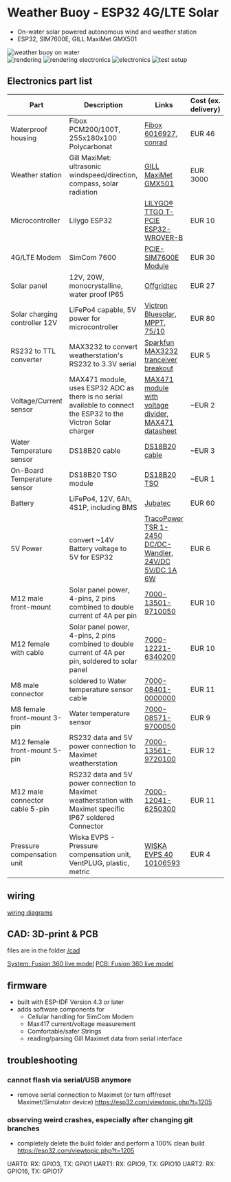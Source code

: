 # Weather Buoy - ESP32 4G/LTE Solar
* On-water solar powered autonomous wind and weather station
* ESP32, SIM7600E, GILL MaxiMet GMX501

<img src="weatherbuoy_onwater.jpg" alt="weather buoy on water">

<br>

<img src="rendering_mounted.png" alt="rendering">
<img src="rendering_electronics.png" alt="rendering electronics">
<img src="electronics.jpg" alt="electronics">
<img src="testsetup.jpg" alt="test setup"> 


## Electronics part list

| Part | Description | Links | Cost (ex. delivery) |
|-|-|-|-|
| Waterproof housing | Fibox PCM200/100T, 255x180x100 Polycarbonat | [Fibox 6016927](https://www.fibox.de//catalog/64/product/183/6016927_GER1.html), [conrad](https://www.conrad.at/de/p/fibox-pcm-200-100-t-6016927-universal-gehaeuse-255-x-180-x-100-polycarbonat-lichtgrau-ral-7035-1-st-521203.html) | EUR 46 |
| Weather station | Gill MaxiMet: ultrasonic windspeed/direction, compass, solar radiation | [GILL MaxiMet GMX501](http://gillinstruments.com/data/datasheets/1957-009%20Maximet-gmx501%20Iss%207.pdf) | EUR 3000 |
| Microcontroller |  Lilygo ESP32 | [LILYGO® TTGO T-PCIE ESP32-WROVER-B](http://www.lilygo.cn/prod_view.aspx?TypeId=50044&Id=1313&FId=t3:50044:3) | EUR 10 |
| 4G/LTE Modem  | SimCom 7600 | [PCIE-SIM7600E Module](http://www.lilygo.cn/prod_view.aspx?TypeId=50044&Id=1313&FId=t3:50044:3)  |  EUR 30 |
| Solar panel | 12V, 20W, monocrystalline, water proof IP65 | [Offgridtec](https://www.offgridtec.com/en/offgridtec-20w-mono-solarpanel-12v.html)| EUR 27 |
| Solar charging controller 12V | LiFePo4 capable, 5V power for microcontroller | [Victron Bluesolar, MPPT, 75/10](https://www.victronenergy.com/solar-charge-controllers/mppt7510) | EUR 80 |
| RS232 to TTL converter | MAX3232 to convert weatherstation's RS232 to 3.3V serial | [Sparkfun MAX3232 tranceiver breakout](https://www.sparkfun.com/products/11189) | EUR 5 |
| Voltage/Current sensor | MAX471 module, uses ESP32 ADC as there is no serial available to connect the ESP32 to the Victron Solar charger  | [MAX471 module with voltage divider](https://www.aliexpress.com/w/wholesale-max471-module.html), [MAX471 datasheet](https://www.maximintegrated.com/en/products/analog/amplifiers/MAX471.html) | ~EUR 2 |
| Water Temperature sensor | DS18B20 cable | [DS18B20 cable](https://www.az-delivery.de/en/products/2er-set-ds18b20-mit-3m-kabel?variant=19385240518752) | ~EUR 3 |
| On-Board Temperature sensor | DS18B20 TSO module | [DS18B20 TSO](https://www.az-delivery.de/en/products/5ersetds18b20?_pos=2&_sid=9a9ed3862&_ss=r) | ~EUR 1
| Battery | LiFePo4, 12V, 6Ah, 4S1P, including BMS | [Jubatec](https://www.jubatec.net/lifepo4-akku-12v-6ah-mit-bms-batterie-management-system_4652) | EUR 60 |
| 5V Power | convert ~14V Battery voltage to 5V for ESP32 |  [TracoPower TSR 1-2450 DC/DC-Wandler, 24V/DC 5V/DC 1A 6W](https://www.tracopower.com/int/model/tsr-1-2450) | EUR 6 |
| M12 male front-mount | Solar panel power, 4-pins, 2 pins combined to double current of 4A per pin | [7000-13501-9710050](https://shop.murrelektronik.de/en/Connection-Technology/Flange-Connectors/Signal/M12-male-receptacle-A-cod-front-mount-7000-13501-9710050.html?listtype=search&searchparam=7000-13501-9710050) | EUR 10 |
| M12 female with cable | Solar panel power, 4-pins, 2 pins combined to double current of 4A per pin, soldered to solar panel | [7000-12221-6340200](https://shop.murrelektronik.de/en/Connection-Technology/With-open-ended-wires/Signal/M12-female-0-with-cable-7000-12221-6340200.html?listtype=search&searchparam=7000-12221-6340200&src=search&srchPage=1&perPage=10&pos=1) | EUR 10 |
| M8 male connector | soldered to Water temperature sensor cable | [7000-08401-0000000](https://shop.murrelektronik.de/en/Connection-Technology/Field-wireable/Signal/M8-MALE-0-FIELD-WIREABLE-SOLDER-PINS-7000-08401-0000000.html?listtype=search&searchparam=7000-08401-0000000&src=search&srchPage=1&perPage=10&pos=1) | EUR 11 |
| M8 female front-mount 3-pin | Water temperature sensor | [7000-08571-9700050](https://shop.murrelektronik.de/en/Connection-Technology/Flange-Connectors/Signal/M8-FEMALE-FLANGE-PLUG-A-CODED-FRONT-MOUNT-7000-08571-9700050.html?listtype=search&searchparam=7000-08571-9700050&src=search&srchPage=1&perPage=10&pos=1) | EUR 9 |
| M12 female front-mount 5-pin | RS232 data and 5V power connection to Maximet weatherstation | [7000-13561-9720100](https://shop.murrelektronik.de/en/Connection-Technology/Flange-Connectors/Signal/M12-female-receptacle-A-cod-front-mount-7000-13561-9720100.html?listtype=search&searchparam=7000-13561-9720100&src=search&srchPage=1&perPage=10&pos=1)| EUR 12 |
| M12 male connector cable 5-pin | RS232 data and 5V power connection to Maximet weatherstation with Maximet specific IP67 soldered Connector | [7000-12041-6250300](https://shop.murrelektronik.de/en/Connection-Technology/With-open-ended-wires/Signal/M12-male-0-with-cable-7000-12041-6250300.html?listtype=search&searchparam=7000-12041-6250300&src=search&srchPage=1&perPage=10&pos=1) | EUR 11 |
| Pressure compensation unit | Wiska EVPS - Pressure compensation unit, VentPLUG, plastic, metric | [WISKA EVPS 40 10106593](https://www.wiska.com/de/143/pde/10102369/evps-12.html) | EUR 4 |


## wiring
[wiring diagrams](wiring/readme.md)

## CAD: 3D-print & PCB

files are in the folder [/cad](cad)

[System: Fusion 360 live model](https://a360.co/3yyAmHY)
[PCB: Fusion 360 live model](https://a360.co/3zrHFRN)

## firmware
* built with ESP-IDF Version 4.3 or later
* adds software components for
  * Cellular handling for SimCom Modem
  * Max417 current/voltage measurement
  * Comfortable/safer Strings
  * reading/parsing Gill Maximet data from serial interface

## troubleshooting

### cannot flash via serial/USB anymore
* remove serial connection to Maximet (or turn off/reset Maximet/Simulator device)
  https://esp32.com/viewtopic.php?t=1205
### observing weird crashes, especially after changing git branches
* completely delete the build folder and perform a 100% clean build
 https://esp32.com/viewtopic.php?t=1205

UART0: RX: GPIO3, TX: GPIO1
UART1: RX: GPIO9, TX: GPIO10
UART2: RX: GPIO16, TX: GPIO17